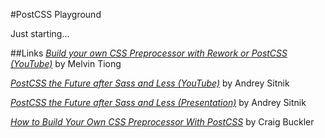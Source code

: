 #PostCSS Playground

Just starting...

##Links
[_Build your own CSS Preprocessor with Rework or PostCSS (YouTube)_](https://www.youtube.com/watch?v=42CxkkJAywY) by Melvin Tiong

[_PostCSS the Future after Sass and Less (YouTube)_](https://www.youtube.com/watch?t=94&v=73dl5dk9z4Q) by Andrey Sitnik

[_PostCSS the Future after Sass and Less (Presentation)_](http://ai.github.io/about-postcss/en/) by Andrey Sitnik

[_How to Build Your Own CSS Preprocessor With PostCSS_](http://www.sitepoint.com/build-css-preprocessor-postcss/) by Craig Buckler
